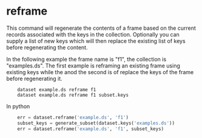 
# reframe

This command will regenerate the contents of a frame based on the
current records associated with the keys in the collection. Optionally
you can supply a list of new keys which will then replace the existing
list of keys before regenerating the content.

In the following example the frame name is "f1", the collection is
"examples.ds". The first example is reframing an existing frame using
existing keys while the anod the second is of replace the keys of 
the frame before regenerating it.

```shell
    dataset example.ds reframe f1
    dataset example.ds reframe f1 subset.keys
```

In python

```python
    err = dataset.reframe('example.ds', 'f1')
    subset_keys = generate_subset(dataset.keys('examples.ds'))
    err = dataset.reframe('example.ds', 'f1', subset_keys)
```
